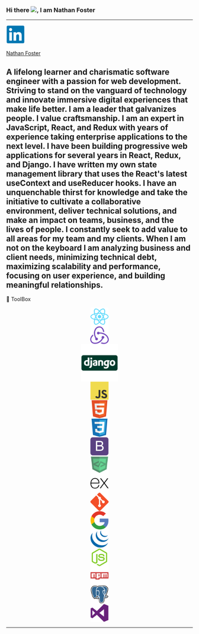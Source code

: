 ### Hi there <img src="https://diginess.ca/content/uploads/2020/02/waving_hand_sign_1024.gif" width="30px" />, I am Nathan Foster
---

<img
  src="https://github.com/devicons/devicon/blob/master/icons/linkedin/linkedin-original.svg"
  width="50"
  height="50"
/>
<div
  class="badge-base LI-profile-badge"
  data-locale="en_US"
  data-size="medium"
  data-theme="dark"
  data-type="VERTICAL"
  data-vanity="jonathan-martin-software-engineer"
  data-version="v1"
>
  <a
    class="badge-base__link LI-simple-link"
    href="https://www.linkedin.com/in/nathanhfoster?trk=profile-badge"
    >Nathan Foster</a
  >
</div>

A lifelong learner and charismatic software engineer with a passion for web development. Striving to
stand on the vanguard of technology and innovate immersive digital experiences that make life
better. I am a leader that galvanizes people. I value craftsmanship. I am an expert in JavaScript,
React, and Redux with years of experience taking enterprise applications to the next level. I have
been building progressive web applications for several years in React, Redux, and Django. I have
written my own state management library that uses the React's latest useContext and useReducer
hooks. I have an unquenchable thirst for knowledge and take the initiative to cultivate a
collaborative environment, deliver technical solutions, and make an impact on teams, business, and
the lives of people. I constantly seek to add value to all areas for my team and my clients. When I
am not on the keyboard I am analyzing business and client needs, minimizing technical debt,
maximizing scalability and performance, focusing on user experience, and building meaningful
relationships.
---
🧰 ToolBox

<div style="display: flex; align-items: center; justify-content: center; flex-direction: column">
  <img
    src="https://github.com/devicons/devicon/blob/master/icons/react/react-original.svg"
    alt="React Logo"
    width="50"
    hieght="50"
  />
  <img
    src="https://github.com/devicons/devicon/blob/master/icons/redux/redux-original.svg"
    alt="Redux Logo"
    width="50"
    hieght="50"
  />
  <img
    src="https://github.com/devicons/devicon/blob/master/icons/django/django-original.svg"
    alt="Django Logo"
    height="100"
    width="100"
  />
  <img
    src="https://github.com/devicons/devicon/blob/master/icons/javascript/javascript-original.svg"
    alt="Javascript Logo"
    width="50"
    hieght="50"
  />
  <img
    src="https://github.com/devicons/devicon/blob/master/icons/html5/html5-original.svg"
    alt="HTML5 logo"
    width="50"
    hieght="50"
  />
  <img
    src="https://github.com/devicons/devicon/blob/master/icons/css3/css3-original.svg"
    alt="CSS3 logo"
    width="50"
    hieght="50"
  />
  <img
    src="https://github.com/devicons/devicon/blob/master/icons/bootstrap/bootstrap-plain.svg"
    alt="bootstrap logo"
    width="50"
    hieght="50"
  />
  <img
    src="https://github.com/devicons/devicon/blob/master/icons/devicon/devicon-original.svg"
    alt="Developer Logo"
    width="50"
    hieght="50"
  />
  <img
    src="https://github.com/devicons/devicon/blob/master/icons/express/express-original.svg"
    alt="Express Logo"
    width="50"
    hieght="50"
  />
  <img
    src="https://github.com/devicons/devicon/blob/master/icons/git/git-original.svg"
    alt="Git logo"
    width="50"
    hieght="50"
  />
  <img
    src="https://github.com/devicons/devicon/blob/master/icons/google/google-original.svg"
    alt="Google Logo"
    width="50"
    hieght="50"
  />
  <img
    src="https://github.com/devicons/devicon/blob/master/icons/jquery/jquery-original.svg"
    alt="Hquery Logo"
    width="50"
    hieght="50"
  />
  <img
    src="https://github.com/devicons/devicon/blob/master/icons/nodejs/nodejs-original.svg"
    alt="Node Logo"
    width="50"
    hieght="50"
  />
  <img
    src="https://github.com/devicons/devicon/blob/master/icons/npm/npm-original-wordmark.svg"
    alt="Node Package Manager Logo"
    width="50"
    hieght="50"
  />
  <img
    src="https://github.com/devicons/devicon/blob/master/icons/postgresql/postgresql-original.svg"
    alt="PostGreSQL logo"
    width="50"
    hieght="50"
  />
  <img
    src="https://github.com/devicons/devicon/blob/master/icons/visualstudio/visualstudio-plain.svg"
    alt="VSCode Logo"
    width="50"
    hieght="50"
  />
</div>

---

<!--
**strap8/strap8** is a ✨ _special_ ✨ repository because its `README.md` (this file) appears on your GitHub profile.

Here are some ideas to get you started:

- 🔭 I’m currently working on ...
- 🌱 I’m currently learning ...
- 👯 I’m looking to collaborate on ...
- 🤔 I’m looking for help with ...
- 💬 Ask me about ...
- 📫 How to reach me: ...
- 😄 Pronouns: ...
- ⚡ Fun fact: ...
-->
